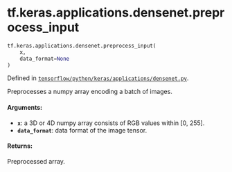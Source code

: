 <div itemscope itemtype="http://developers.google.com/ReferenceObject">
<meta itemprop="name" content="tf.keras.applications.densenet.preprocess_input" />
</div>

# tf.keras.applications.densenet.preprocess_input

``` python
tf.keras.applications.densenet.preprocess_input(
    x,
    data_format=None
)
```



Defined in [`tensorflow/python/keras/applications/densenet.py`](https://www.tensorflow.org/code/tensorflow/python/keras/applications/densenet.py).

Preprocesses a numpy array encoding a batch of images.

#### Arguments:

* <b>`x`</b>: a 3D or 4D numpy array consists of RGB values within [0, 255].
* <b>`data_format`</b>: data format of the image tensor.


#### Returns:

Preprocessed array.